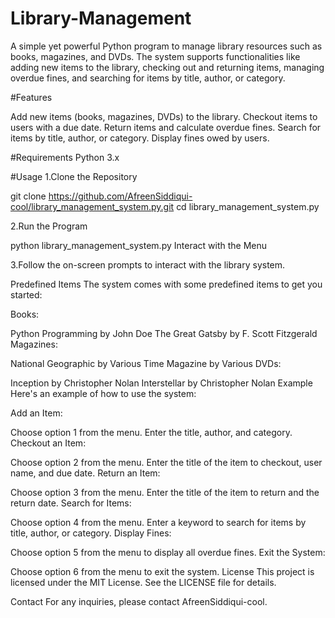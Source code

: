 # Library-Management

 A simple yet powerful Python program to manage library resources such as books, magazines, and DVDs. The system supports functionalities like adding new items to the library, checking out and returning items, managing overdue fines, and searching for items by title, author, or category.

 #Features

Add new items (books, magazines, DVDs) to the library.
Checkout items to users with a due date.
Return items and calculate overdue fines.
Search for items by title, author, or category.
Display fines owed by users.

#Requirements
Python 3.x

#Usage
 1.Clone the Repository

git clone https://github.com/AfreenSiddiqui-cool/library_management_system.py.git
cd library_management_system.py

2.Run the Program

python library_management_system.py
Interact with the Menu

3.Follow the on-screen prompts to interact with the library system.

Predefined Items
The system comes with some predefined items to get you started:

Books:

Python Programming by John Doe
The Great Gatsby by F. Scott Fitzgerald
Magazines:

National Geographic by Various
Time Magazine by Various
DVDs:

Inception by Christopher Nolan
Interstellar by Christopher Nolan
Example
Here's an example of how to use the system:

Add an Item:

Choose option 1 from the menu.
Enter the title, author, and category.
Checkout an Item:

Choose option 2 from the menu.
Enter the title of the item to checkout, user name, and due date.
Return an Item:

Choose option 3 from the menu.
Enter the title of the item to return and the return date.
Search for Items:

Choose option 4 from the menu.
Enter a keyword to search for items by title, author, or category.
Display Fines:

Choose option 5 from the menu to display all overdue fines.
Exit the System:

Choose option 6 from the menu to exit the system.
License
This project is licensed under the MIT License. See the LICENSE file for details.

Contact
For any inquiries, please contact AfreenSiddiqui-cool.
